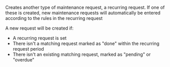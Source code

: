 Creates another type of maintenance request, a recurring request. If one of these is created, new maintenance requests will automatically be entered according to the rules in the recurring request

A new request will be created if:
 - A recurring request is set
 - There isn't a matching request marked as "done" within the recurring request period
 - There isn't an existing matching request, marked as "pending" or "overdue"